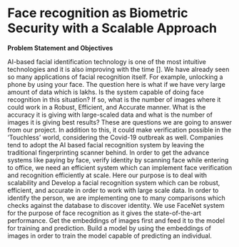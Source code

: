 # Face recognition as Biometric Security with a Scalable Approach

**Problem Statement and Objectives**

AI-based facial identification technology is one of the most intuitive technologies and it is also improving with the time []. We have already seen so many applications of facial recognition itself. For example, unlocking a phone by using your face.
The question here is what if we have very large amount of data which is lakhs. Is the system capable of doing face recognition in this situation? If so, what is the number of images where it could work in a Robust, Efficient, and Accurate manner. What is the accuracy it is giving with large-scaled data and what is the number of images it is giving best results? These are questions we are going to answer from our project. 
In addition to this, it could make verification possible in the ‘Touchless’ world, considering the Covid-19 outbreak as well. Companies tend to adopt the AI based facial recognition system by leaving the traditional fingerprinting scanner behind. In order to get the advance systems like paying by face, verify identity by scanning face while entering to office, we need an efficient system which can implement face verification and recognition efficiently at scale. 
Here our purpose is to deal with scalability and Develop a facial recognition system which can be robust, efficient, and accurate in order to work with large scale data. In order to identify the person, we are implementing one to many comparisons which checks against the database to discover identity. We use FaceNet system for the purpose of face recognition as it gives the state-of-the-art performance. Get the embeddings of images first and feed it to the model for training and prediction. Build a model by using the embeddings of images in order to train the model capable of predicting an individual.
